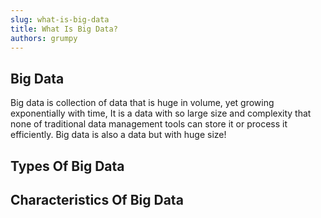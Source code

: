```yaml
---
slug: what-is-big-data
title: What Is Big Data?
authors: grumpy
---
```


## Big Data

Big data is collection of data that is huge in volume, yet growing exponentially with time, It is a data with so large size and complexity that none of traditional data management tools can store it or process it efficiently. Big data is also a data but with huge size!

## Types Of Big Data

## Characteristics Of Big Data